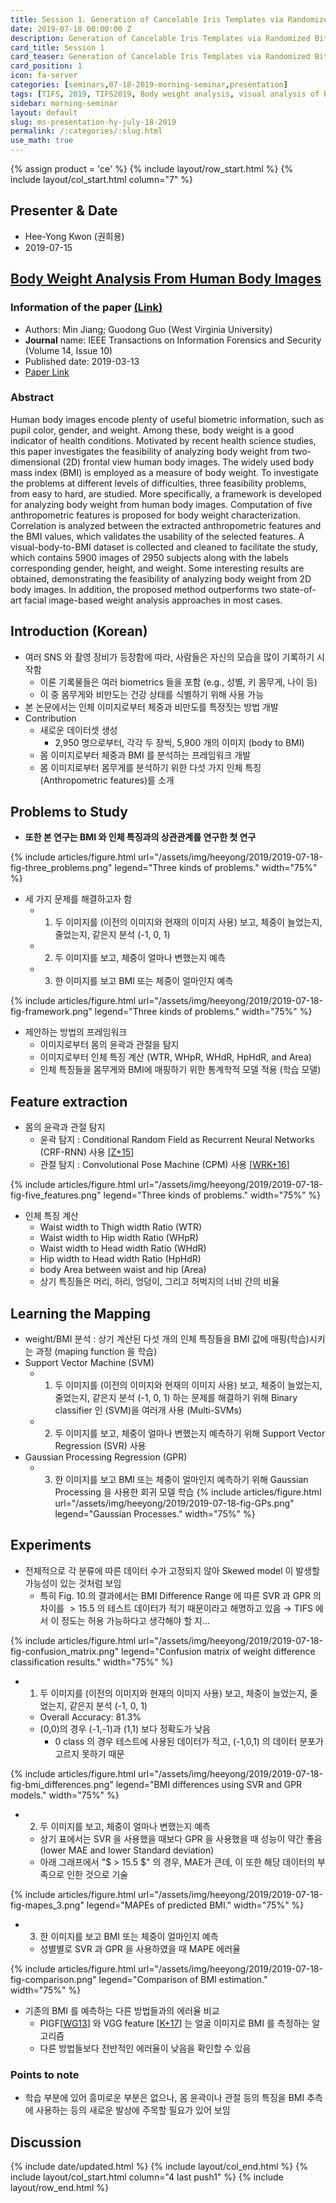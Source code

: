 ```yaml
---
title: Session 1. Generation of Cancelable Iris Templates via Randomized Bit Sampling
date: 2019-07-18 00:00:00 Z
description: Generation of Cancelable Iris Templates via Randomized Bit Sampling
card_title: Session 1
card_teaser: Generation of Cancelable Iris Templates via Randomized Bit Sampling
card_position: 1
icon: fa-server
categories: [seminars,07-18-2019-morning-seminar,presentation]
tags: [TIFS, 2019, TIFS2019, Body weight analysis, visual analysis of body mass index (BMI), anthropometric features, visual-body-to-BIM dataset]
sidebar: morning-seminar
layout: default
slug: ms-presentation-hy-july-18-2019
permalink: /:categories/:slug.html
use_math: true
---
```

<!-- []: <> "" -->

{% assign product = 'ce' %}
{% include layout/row_start.html %}
{% include layout/col_start.html column="7" %}

## Presenter & Date
+ Hee-Yong Kwon (권희용)
+ 2019-07-15

## [Body Weight Analysis From Human Body Images](https://inhaucs.github.io/seminars/07-18-2019-morning-seminar/presentation/ms-presentation-hy-july-18-2019.html)

### Information of the paper [(Link)](https://ieeexplore.ieee.org/document/8666768)
+ Authors: Min Jiang; Guodong Guo (West Virginia University)
+ **Journal** name: IEEE Transactions on Information Forensics and Security (Volume 14, Issue 10)
+ Published date: 2019-03-13
+ [Paper Link](https://ieeexplore.ieee.org/stamp/stamp.jsp?tp=&arnumber=8666768)


### Abstract
Human body images encode plenty of useful biometric information, such as pupil color, gender, and weight. Among these, body weight is a good indicator of health conditions. Motivated by recent health science studies, this paper investigates the feasibility of analyzing body weight from two-dimensional (2D) frontal view human body images. The widely used body mass index (BMI) is employed as a measure of body weight. To investigate the problems at different levels of difficulties, three feasibility problems, from easy to hard, are studied. More specifically, a framework is developed for analyzing body weight from human body images. Computation of five anthropometric features is proposed for body weight characterization. Correlation is analyzed between the extracted anthropometric features and the BMI values, which validates the usability of the selected features. A visual-body-to-BMI dataset is collected and cleaned to facilitate the study, which contains 5900 images of 2950 subjects along with the labels corresponding gender, height, and weight. Some interesting results are obtained, demonstrating the feasibility of analyzing body weight from 2D body images. In addition, the proposed method outperforms two state-of-art facial image-based weight analysis approaches in most cases.


## Introduction (Korean)
+ 여러 SNS 와 촬영 장비가 등장함에 따라, 사람들은 자신의 모습을 많이 기록하기 시작함
  + 이론 기록물들은 여러 biometrics 들을 포함 (e.g., 성별, 키 몸무게, 나이 등)
  + 이 중 몸무게와 비만도는 건강 상태를 식별하기 위해 사용 가능
+ 본 논문에서는 인체 이미지로부터 체중과 비만도를 특정짓는 방법 개발
+ Contribution
  + 새로운 데이터셋 생성
    + 2,950 명으로부터, 각각 두 장씩, 5,900 개의 이미지 (body to BMI)
  + 몸 이미지로부터 체중과 BMI 를 분석하는 프레임워크 개발
  + 몸 이미지로부터 몸무게를 분석하기 위한 다섯 가지 인체 특징 (Anthropometric features)를 소개


## Problems to Study
+ **또한 본 연구는 BMI 와 인체 특징과의 상관관계를 연구한 첫 연구**

{% include articles/figure.html url="/assets/img/heeyong/2019/2019-07-18-fig-three_problems.png" legend="Three kinds of problems." width="75%" %}

+ 세 가지 문제를 해결하고자 함
  + 1) 두 이미지를 (이전의 이미지와 현재의 이미지 사용) 보고, 체중이 늘었는지, 줄었는지, 같은지 분석 (-1, 0, 1)
  + 2) 두 이미지를 보고, 체중이 얼마나 변했는지 예측
  + 3) 한 이미지를 보고 BMI 또는 체중이 얼마인지 예측

{% include articles/figure.html url="/assets/img/heeyong/2019/2019-07-18-fig-framework.png" legend="Three kinds of problems." width="75%" %}

+ 제안하는 방법의 프레임워크
  + 이미지로부터 몸의 윤곽과 관절을 탐지
  + 이미지로부터 인체 특징 계산 (WTR, WHpR, WHdR, HpHdR, and Area)
  + 인체 특징들을 몸무게와 BMI에 매핑하기 위한 통계학적 모델 적용 (학습 모델)


## Feature extraction
+ 몸의 윤곽과 관절 탐지
  + 윤곽 탐지 : Conditional Random Field as Recurrent Neural Networks (CRF-RNN) 사용 [[Z+15]]
  + 관절 탐지 : Convolutional Pose Machine (CPM) 사용 [[WRK+16]]

{% include articles/figure.html url="/assets/img/heeyong/2019/2019-07-18-fig-five_features.png" legend="Three kinds of problems." width="75%" %}

+ 인체 특징 계산
  + Waist width to Thigh width Ratio (WTR)
  + Waist width to Hip width Ratio (WHpR)
  + Waist width to Head width Ratio (WHdR)
  + Hip width to Head width Ratio (HpHdR)
  + body Area between waist and hip (Area)
  + 상기 특징들은 머리, 허리, 엉덩이, 그리고 허벅지의 너비 간의 비율


[Z+15]: <https://www.cv-foundation.org/openaccess/content_iccv_2015/html/Zheng_Conditional_Random_Fields_ICCV_2015_paper.html> "S. Zheng et al., “Conditional random fields as recurrent neural networks,” in Proc. IEEE Int. Conf. Comput. Vis. Pattern Recognit., Jun. 2015, pp. 1529–1537."
[WRK+16]: <https://www.cv-foundation.org/openaccess/content_cvpr_2016/html/Wei_Convolutional_Pose_Machines_CVPR_2016_paper.html> "S.-E. Wei, V. Ramakrishna, T. Kanade, and Y. Sheikh, “Convolutional pose machines,” in Proc. IEEE Conf. Comput. Vis. Pattern Recognit., Jun. 2016, pp. 4724–4732."


## Learning the Mapping
+ weight/BMI 분석 : 상기 계산된 다섯 개의 인체 특징들을 BMI 값에 매핑(학습)시키는 과정 (maping function 을 학습)
+ Support Vector Machine (SVM)
  + 1) 두 이미지를 (이전의 이미지와 현재의 이미지 사용) 보고, 체중이 늘었는지, 줄었는지, 같은지 분석 (-1, 0, 1) 하는 문제를 해결하기 위해 Binary classifier 인 (SVM)을 여러개 사용 (Multi-SVMs)
  + 2) 두 이미지를 보고, 체중이 얼마나 변했는지 예측하기 위해 Support Vector Regression (SVR) 사용
+ Gaussian Processing Regression (GPR)
  + 3) 한 이미지를 보고 BMI 또는 체중이 얼마인지 예측하기 위해 Gaussian Processing 을 사용한 회귀 모델 학습
{% include articles/figure.html url="/assets/img/heeyong/2019/2019-07-18-fig-GPs.png" legend="Gaussian Processes." width="75%" %}


## Experiments
+ 전체적으로 각 분류에 따른 데이터 수가 고정되지 않아 Skewed model 이 발생할 가능성이 있는 것처럼 보임
  + 특히 Fig. 10.의 결과에서는 BMI Difference Range 에 따른 SVR 과 GPR 의 차이를 $> 15.5$ 의 테스트 데이터가 적기 때문이라고 해명하고 있음 $\rightarrow$ TIFS 에서 이 정도는 허용 가능하다고 생각해야 할 지...

{% include articles/figure.html url="/assets/img/heeyong/2019/2019-07-18-fig-confusion_matrix.png" legend="Confusion matrix of weight difference classification results." width="75%" %}

+ 1) 두 이미지를 (이전의 이미지와 현재의 이미지 사용) 보고, 체중이 늘었는지, 줄었는지, 같은지 분석 (-1, 0, 1)
  + Overall Accuracy: 81.3%
  + (0,0)의 경우 (-1,-1)과 (1,1) 보다 정확도가 낮음
    + 0 class 의 경우 테스트에 사용된 데이터가 적고, (-1,0,1) 의 데이터 분포가 고르지 못하기 때문

{% include articles/figure.html url="/assets/img/heeyong/2019/2019-07-18-fig-bmi_differences.png" legend="BMI differences using SVR and GPR models." width="75%" %}

+ 2) 두 이미지를 보고, 체중이 얼마나 변했는지 예측
  + 상기 표에서는 SVR 을 사용했을 때보다 GPR 을 사용했을 때 성능이 약간 좋음 (lower MAE and lower Standard deviation)
  + 아래 그래프에서 "$ > 15.5 $" 의 경우, MAE가 큰데, 이 또한 해당 데이터의 부족으로 인한 것으로 기술

{% include articles/figure.html url="/assets/img/heeyong/2019/2019-07-18-fig-mapes_3.png" legend="MAPEs of predicted BMI." width="75%" %}

+ 3) 한 이미지를 보고 BMI 또는 체중이 얼마인지 예측
  + 성별별로 SVR 과 GPR 을 사용하였을 때 MAPE 에러율

{% include articles/figure.html url="/assets/img/heeyong/2019/2019-07-18-fig-comparison.png" legend="Comparison of BMI estimation." width="75%" %}

+ 기존의 BMI 를 예측하는 다른 방법들과의 에러율 비교
  + PIGF[[WG13]] 와 VGG feature [[K+17]] 는 얼굴 이미지로 BMI 를 측정하는 알고리즘
  + 다른 방법들보다 전반적인 에러율이 낮음을 확인할 수 있음

[WG13]: <https://www.sciencedirect.com/science/article/pii/S0262885613000462> "L. Wen and G. Guo, “A computational approach to body mass index prediction from face images,” Image Vis. Comput., vol. 31, no. 5, pp. 392–400, 2013."
[K+17]: <https://arxiv.org/abs/1703.03156> "E. Kocabey et al.. (Mar. 9, 2017). “Face-to-BMI: Using computer vision to infer body mass index on social media.”"


### Points to note
+ 학습 부분에 있어 흥미로운 부분은 없으나, 몸 윤곽이나 관절 등의 특징을 BMI 추측에 사용하는 등의 새로운 발상에 주목할 필요가 있어 보임


## Discussion


{% include date/updated.html %}
{% include layout/col_end.html %}
{% include layout/col_start.html column="4 last push1" %}
{% include layout/row_end.html %}
